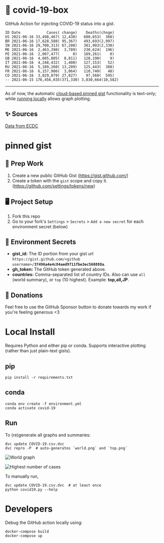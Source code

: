 # 🏥 covid-19-box

GitHub Action for injecting COVID-19 status into a gist.

```
ID Date            Cases( change)    Deaths(chnge)
US 2021-06-16 33,498,467( 12,430)   600,653(  368)
BR 2021-06-16 17,628,588( 95,367)   493,693(2,997)
IN 2021-06-16 29,700,313( 67,208)   381,903(2,330)
ME 2021-06-16  2,463,390(  3,789)   230,624(  196)
PE 2021-06-16  2,007,477(      0)   189,261(    0)
GB 2021-06-16  4,605,805(  8,811)   128,190(    9)
IT 2021-06-16  4,248,432(  1,400)   127,153(   52)
RU 2021-06-16  5,189,260( 13,209)   125,443(  388)
FR 2021-06-16  6,157,986(  3,064)   110,740(   48)
CO 2021-06-16  3,829,879( 27,827)    97,560(  595)
-- 2021-06-15 176,456,035(371,330) 3,830,664(10,582)
```

---

As of now, the automatic [cloud-based pinned gist](#pinned-gist) functionality is text-only;
while [running locally](#local-install) allows graph plotting.

## ✨ Sources

[Data from ECDC](https://www.ecdc.europa.eu/en/publications-data/download-todays-data-geographic-distribution-covid-19-cases-worldwide)

# pinned gist

## 🎒 Prep Work
1. Create a new public GitHub Gist (https://gist.github.com/)
1. Create a token with the `gist` scope and copy it. (https://github.com/settings/tokens/new)

## 🖥 Project Setup
1. Fork this repo
1. Go to your fork's `Settings` > `Secrets` > `Add a new secret` for each environment secret (below)

## 🤫 Environment Secrets
- **gist_id:** The ID portion from your gist url `https://gist.github.com/<github username>/`**`37496a4e4c84aed9711fbe3ec560888a`**.
- **gh_token:** The GitHub token generated above.
- **countries:** Comma-separated list of country IDs. Also can use `all` (world summary), or `top` (10 highest). Example: **top,all,JP**.

## 💸 Donations

Feel free to use the GitHub Sponsor button to donate towards my work if you're feeling generous <3

# Local Install

Requires Python and either pip or conda. Supports interactive plotting (rather than just plain-text gists).

## pip

```
pip install -r requirements.txt
```

## conda

```
conda env create -f environment.yml
conda activate covid-19
```

## Run

To (re)generate all graphs and summaries:

```
dvc update COVID-19.csv.dvc
dvc repro -P  # auto-generates `world.png` and `top.png`
```

![World graph](world.png)

![Highest number of cases](top.png)

To manually run,

```
dvc update COVID-19.csv.dvc  # at least once
python covid19.py --help
```

# Developers

Debug the GitHub action locally using:

```
docker-compose build
docker-compose up
```
